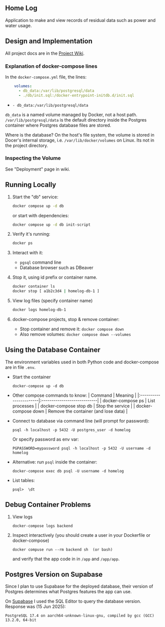 ## Home Log

Application to make and view records of residual data such as power and water usage.


## Design and Implementation

All project docs are in the [Project Wiki](../../wiki).


### Explanation of docker-compose lines

In the `docker-compose.yml` file, the lines:
```yaml
    volumes:
      - db_data:/var/lib/postgresql/data
      - ./db/init.sql:/docker-entrypoint-initdb.d/init.sql
```

* `- db_data:/var/lib/postgresql/data`

`db_data` is a named volume managed by Docker, not a host path. `/var/lib/postgresql/data` is the default directory inside the Postgres container where Postgres database files are stored.

Where is the database? On the host's file system, the volume is stored in Docer's internal storage, i.e. `/var/lib/docker/volumes` on Linux. Its not in the project directory.

### Inspecting the Volume

See "Deployment" page in wiki.

## Running Locally

1. Start the "db" service:
   ```bash
   docker compose up -d db
   ```
   or start with dependencies:
   ```bash
   docker compose up -d db init-script
   ```
2. Verify it's running:
   ```bash
   docker ps
   ```
3. Interact with it:
   - `pgsql` command line
   - Database browser such as DBeaver

5. Stop it, using id prefix or container name.
   ```bash
   docker container ls
   docker stop [ a1b2c3d4 | homelog-db-1 ]
   ```
6. View log files (specify container name)
   ```bash
   docker logs homelog-db-1
   ```
7. docker-compose projects, stop & remove container:
   * Stop container and remove it: `docker compose down`
   * Also remove volumes: `docker compose down --volumes`

## Using the Database Container

The environment variables used in both Python code and docker-compose are in file `.env`.

- Start the container
  ```
  docker-compose up -d db
  ```
- Other compose commands to know:
  | Command                | Meaning                     |
  |:-----------------------|:----------------------------|
  | docker-compose ps      | List processes              |
  | docker-compose stop db | Stop the service            |
  | docker-compose down    | Remove the container (and lose data) |
  
- Connect to database via command line (will prompt for password):
  ```
  psql -h localhost -p 5432 -U postgres_user -d homelog
  ```
  Or specify password as env var:
  ```
  PGPASSWORD=mypassword psql -h localhost -p 5432 -U username -d homelog
  ```
- Alternative: run `psql` inside the container:
  ```
  docker-compose exec db psql -U username -d homelog
  ```
- List tables:
  ```
  psql>  \dt
  ```

## Debug Container Problems

1. View logs
   ```
   docker-compose logs backend
   ```
2. Inspect interactively (you should create a user in your Dockerfile or docker-compose)
   ```
   docker compuse run --rm backend sh  (or bash)
   ```
   and verify that the app code in in `/app` and `/app/app`.

## Postgres Version on Supabase

Since I plan to use Supabase for the deployed database, their version of Postgres determines what Postgres features the app can use.

On [Supabase](https://supabase.com) I used the SQL Editor to query the database version.  Response was (15 Jun 2025):
```
PostgreSQL 17.4 on aarch64-unknown-linux-gnu, compiled by gcc (GCC) 13.2.0, 64-bit
```

